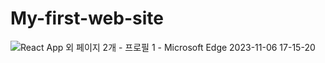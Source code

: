 # My-first-web-site
![React App 외 페이지 2개 - 프로필 1 - Microsoft Edge 2023-11-06 17-15-20](https://github.com/AYFG/My-first-web-site/assets/88381607/34244b16-5554-4e43-922a-27c5c2e92aa6)
